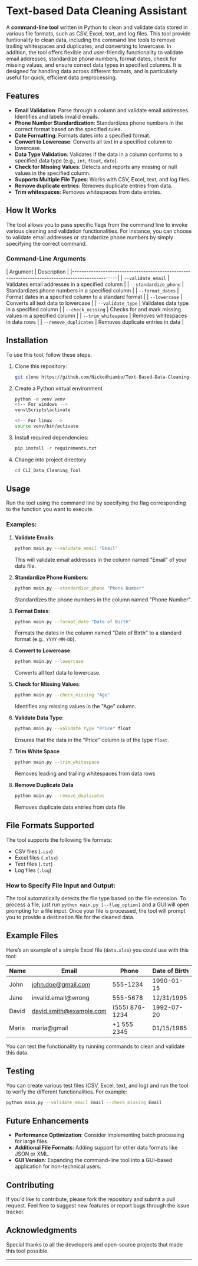 # Text-based Data Cleaning Assistant

A **command-line tool** written in Python to clean and validate data stored in various file formats, such as CSV, Excel, text, and log files. This tool provide funtionality to clean data, including the command line tools to remove trailing whitespaces and duplicates, and converting to lowercase. In addition, the tool offers flexible and user-friendly functionality to validate email addresses, standardize phone numbers, format dates, check for missing values, and ensure correct data types in specified columns. It is designed for handling data across different formats, and is particularly useful for quick, efficient data preprocessing.

## Features

- **Email Validation**: Parse through a column and validate email addresses. Identifies and labels invalid emails.
- **Phone Number Standardization**: Standardizes phone numbers in the correct format based on the specified rules.
- **Date Formatting**: Formats dates into a specified format.
- **Convert to Lowercase**: Converts all text in a specified column to lowercase.
- **Data Type Validation**: Validates if the data in a column conforms to a specified data type (e.g., `int`, `float`, `date`).
- **Check for Missing Values**: Detects and reports any missing or null values in the specified column.
- **Supports Multiple File Types**: Works with CSV, Excel, text, and log files.
- **Remove duplicate entries**: Removes duplicate entries from data.
- **Trim whitespaces**: Removes whitespaces from data entries.

## How It Works

The tool allows you to pass specific flags from the command line to invoke various cleaning and validation functionalities. For instance, you can choose to validate email addresses or standardize phone numbers by simply specifying the correct command.

### Command-Line Arguments

| Argument                      | Description                                                     |
|-------------------------------------------------------------------------------------------------|
| `--validate_email`                     | Validates email addresses in a specified column          |
| `--standardize_phone`                  | Standardizes phone numbers in a specified column         |
| `--format_dates`                       | Format dates in a specified column to a standard format  |
| `--lowercase`                          | Converts all text data to lowercase                      |
| `--validate_type`                      | Validates data type in a specified column                |
| `--check_missing`                      | Checks for and mark missing values in a specified column |
| `--trim_whitespace`                    | Removes whitespaces in data rows                         |
| `--remove_duplicates`                  | Removes duplicate entries in data                        |

## Installation

To use this tool, follow these steps:

1. Clone this repository:

   ```bash
   git clone https://github.com/Nickodhiambo/Text-Based-Data-Cleaning-Assistant.git
   ```

2. Create a Python virtual environment
    ```bash
    python -m venv venv
    <!-- For windows -->
    venv\Scripts\activate

    <!-- For linux -->
    source venv/bin/activate
    ```

3. Install required dependencies:

   ```bash
   pip install -r requirements.txt
   ```

4. Change into project directory
   ```bash
   cd CLI_Data_Cleaning_Tool
   ```

## Usage

Run the tool using the command line by specifying the flag corresponding to the function you want to execute.

### Examples:

1. **Validate Emails**:
   ```bash
   python main.py --validate_email "Email"
   ```
   This will validate email addresses in the column named "Email" of your data file.

2. **Standardize Phone Numbers**:
   ```bash
   python main.py --standardize_phone "Phone Number"
   ```
   Standardizes the phone numbers in the column named "Phone Number".

3. **Format Dates**:
   ```bash
   python main.py --format_date "Date of Birth"
   ```
   Formats the dates in the column named "Date of Birth" to a standard format (e.g., `YYYY-MM-DD`).

4. **Convert to Lowercase**:
   ```bash
   python main.py --lowercase 
   ```
   Converts all text data to lowercase.

5. **Check for Missing Values**:
   ```bash
   python main.py --check_missing "Age"
   ```
   Identifies any missing values in the "Age" column.

6. **Validate Data Type**:
   ```bash
   python main.py --validate_type "Price" float
   ```
   Ensures that the data in the "Price" column is of the type `float`.

7. **Trim White Space**
    ```bash
    python main.py --trim_whitespace
    ```
    Removes leading and trailing whitespaces from data rows

8. **Remove Duplicate Data**
    ```bash
    python main.py --remove_duplicates
    ```
    Removes duplicate data entries from data file

## File Formats Supported

The tool supports the following file formats:
- CSV files (`.csv`)
- Excel files (`.xlsx`)
- Text files (`.txt`)
- Log files (`.log`)

### How to Specify File Input and Output:
The tool automatically detects the file type based on the file extension. To process a file, just run
`python main.py [--flag_option]` and a GUI will open prompting for a file input. Once your file is
processed, the tool will prompt you to provide a destination file for the cleaned data.

## Example Files

Here’s an example of a simple Excel file (`data.xlsx`) you could use with this tool:

| Name   | Email                  | Phone        | Date of Birth |
|--------|------------------------|--------------|---------------|
| John   | john.doe@gmail.com      | 555-1234     | 1990-01-15    |
| Jane   | invalid.email@wrong     | 555-5678     | 12/31/1995    |
| David  | david.smith@example.com | (555) 876-1234 | 1992-07-20  |
| Maria  | maria@gmail             | +1 555 2345 | 01/15/1985     |

You can test the functionality by running commands to clean and validate this data.

## Testing

You can create various test files (CSV, Excel, text, and log) and run the tool to verify the different functionalities. For example:
```bash
python main.py --validate_email Email --check_missing Email
```

## Future Enhancements

- **Performance Optimization**: Consider implementing batch processing for large files.
- **Additional File Formats**: Adding support for other data formats like JSON or XML.
- **GUI Version**: Expanding the command-line tool into a GUI-based application for non-technical users.

## Contributing

If you'd like to contribute, please fork the repository and submit a pull request. Feel free to suggest new features or report bugs through the issue tracker.

## Acknowledgments

Special thanks to all the developers and open-source projects that made this tool possible.

---
